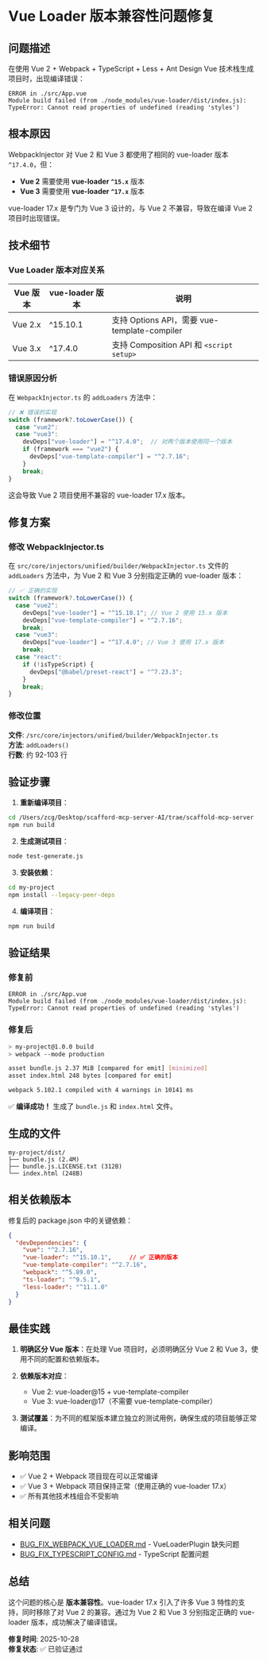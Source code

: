 # Vue Loader 版本兼容性问题修复

## 问题描述

在使用 Vue 2 + Webpack + TypeScript + Less + Ant Design Vue 技术栈生成项目时，出现编译错误：

```
ERROR in ./src/App.vue
Module build failed (from ./node_modules/vue-loader/dist/index.js):
TypeError: Cannot read properties of undefined (reading 'styles')
```

## 根本原因

WebpackInjector 对 Vue 2 和 Vue 3 都使用了相同的 vue-loader 版本 `^17.4.0`，但：

- **Vue 2** 需要使用 **vue-loader `^15.x`** 版本
- **Vue 3** 需要使用 **vue-loader `^17.x`** 版本

vue-loader 17.x 是专门为 Vue 3 设计的，与 Vue 2 不兼容，导致在编译 Vue 2 项目时出现错误。

## 技术细节

### Vue Loader 版本对应关系

| Vue 版本 | vue-loader 版本 | 说明 |
|---------|----------------|------|
| Vue 2.x | ^15.10.1 | 支持 Options API，需要 vue-template-compiler |
| Vue 3.x | ^17.4.0 | 支持 Composition API 和 `<script setup>` |

### 错误原因分析

在 `WebpackInjector.ts` 的 `addLoaders` 方法中：

```typescript
// ❌ 错误的实现
switch (framework?.toLowerCase()) {
  case "vue2":
  case "vue3":
    devDeps["vue-loader"] = "^17.4.0";  // 对两个版本使用同一个版本
    if (framework === "vue2") {
      devDeps["vue-template-compiler"] = "^2.7.16";
    }
    break;
}
```

这会导致 Vue 2 项目使用不兼容的 vue-loader 17.x 版本。

## 修复方案

### 修改 WebpackInjector.ts

在 `src/core/injectors/unified/builder/WebpackInjector.ts` 文件的 `addLoaders` 方法中，为 Vue 2 和 Vue 3 分别指定正确的 vue-loader 版本：

```typescript
// ✅ 正确的实现
switch (framework?.toLowerCase()) {
  case "vue2":
    devDeps["vue-loader"] = "^15.10.1"; // Vue 2 使用 15.x 版本
    devDeps["vue-template-compiler"] = "^2.7.16";
    break;
  case "vue3":
    devDeps["vue-loader"] = "^17.4.0"; // Vue 3 使用 17.x 版本
    break;
  case "react":
    if (!isTypeScript) {
      devDeps["@babel/preset-react"] = "^7.23.3";
    }
    break;
}
```

### 修改位置

**文件**: `/src/core/injectors/unified/builder/WebpackInjector.ts`  
**方法**: `addLoaders()`  
**行数**: 约 92-103 行

## 验证步骤

1. **重新编译项目**：
```bash
cd /Users/zcg/Desktop/scafford-mcp-server-AI/trae/scaffold-mcp-server
npm run build
```

2. **生成测试项目**：
```bash
node test-generate.js
```

3. **安装依赖**：
```bash
cd my-project
npm install --legacy-peer-deps
```

4. **编译项目**：
```bash
npm run build
```

## 验证结果

### 修复前
```
ERROR in ./src/App.vue
Module build failed (from ./node_modules/vue-loader/dist/index.js):
TypeError: Cannot read properties of undefined (reading 'styles')
```

### 修复后
```bash
> my-project@1.0.0 build
> webpack --mode production

asset bundle.js 2.37 MiB [compared for emit] [minimized]
asset index.html 248 bytes [compared for emit]

webpack 5.102.1 compiled with 4 warnings in 10141 ms
```

✅ **编译成功！** 生成了 `bundle.js` 和 `index.html` 文件。

## 生成的文件

```
my-project/dist/
├── bundle.js (2.4M)
├── bundle.js.LICENSE.txt (312B)
└── index.html (248B)
```

## 相关依赖版本

修复后的 package.json 中的关键依赖：

```json
{
  "devDependencies": {
    "vue": "^2.7.16",
    "vue-loader": "^15.10.1",     // ✅ 正确的版本
    "vue-template-compiler": "^2.7.16",
    "webpack": "^5.89.0",
    "ts-loader": "^9.5.1",
    "less-loader": "^11.1.0"
  }
}
```

## 最佳实践

1. **明确区分 Vue 版本**：在处理 Vue 项目时，必须明确区分 Vue 2 和 Vue 3，使用不同的配置和依赖版本。

2. **依赖版本对应**：
   - Vue 2: vue-loader@15 + vue-template-compiler
   - Vue 3: vue-loader@17（不需要 vue-template-compiler）

3. **测试覆盖**：为不同的框架版本建立独立的测试用例，确保生成的项目能够正常编译。

## 影响范围

- ✅ Vue 2 + Webpack 项目现在可以正常编译
- ✅ Vue 3 + Webpack 项目保持正常（使用正确的 vue-loader 17.x）
- ✅ 所有其他技术栈组合不受影响

## 相关问题

- [BUG_FIX_WEBPACK_VUE_LOADER.md](./BUG_FIX_WEBPACK_VUE_LOADER.md) - VueLoaderPlugin 缺失问题
- [BUG_FIX_TYPESCRIPT_CONFIG.md](./BUG_FIX_TYPESCRIPT_CONFIG.md) - TypeScript 配置问题

## 总结

这个问题的核心是 **版本兼容性**。vue-loader 17.x 引入了许多 Vue 3 特性的支持，同时移除了对 Vue 2 的兼容。通过为 Vue 2 和 Vue 3 分别指定正确的 vue-loader 版本，成功解决了编译错误。

**修复时间**: 2025-10-28  
**修复状态**: ✅ 已验证通过
